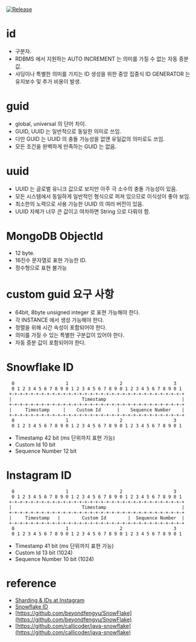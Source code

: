 [![Release](https://github.com/ppzxc/guid/actions/workflows/release.yml/badge.svg)](https://github.com/ppzxc/guid/actions/workflows/release.yml)

# id

- 구분자.
- RDBMS 에서 지원하는 AUTO INCREMENT 는 의미를 가질 수 없는 자동 증분 값.
- 샤딩이나 특별한 의미를 가지는 ID 생성을 위한 중앙 집중식 ID GENERATOR 는 유지보수 및 추가 비용이 발생.

# guid

- global, universal 의 단어 차이.
- GUID, UUID 는 일반적으로 동일한 의미로 쓰임.
- 다만 GUID 는 UUID 의 충돌 가능성을 없앤 유일값의 의미로도 쓰임.
- 모든 조건을 완벽하게 만족하는 GUID 는 없음.

# uuid

- UUID 는 글로벌 유니크 값으로 보지만 아주 극 소수의 충돌 가능성이 있음.
- 모든 시스템에서 동일하게 일반적인 형식으로 퍼져 있으므로 이식성이 좋아 보임.
- 최소한의 노력으로 사용 가능한 UUID 의 여러 버전이 있음.
- UUID 자체가 너무 큰 값이고 여차하면 String 으로 다뤄야 함.

# MongoDB ObjectId

- 12 byte.
- 16진수 문자열로 표현 가능한 ID.
- 정수형으로 표현 불가능

# custom guid 요구 사항

- 64bit, 8byte unsigned integer 로 표현 가능해야 한다.
- 각 INSTANCE 에서 생성 가능해야 한다.
- 정렬을 위해 시간 속성이 포함되어야 한다.
- 의미를 가질 수 있는 특별한 구분값이 있어야 한다.
- 자동 증분 값이 포함되어야 한다.

# Snowflake ID

```text
  0                   1                   2                   3
  0 1 2 3 4 5 6 7 8 9 0 1 2 3 4 5 6 7 8 9 0 1 2 3 4 5 6 7 8 9 0 1
 +-+-+-+-+-+-+-+-+-+-+-+-+-+-+-+-+-+-+-+-+-+-+-+-+-+-+-+-+-+-+-+-+
 |                          Timestamp                            |
 +-+-+-+-+-+-+-+-+-+-+-+-+-+-+-+-+-+-+-+-+-+-+-+-+-+-+-+-+-+-+-+-+
 |     Timestamp     |    Custom Id      |    Sequence Number    |
 +-+-+-+-+-+-+-+-+-+-+-+-+-+-+-+-+-+-+-+-+-+-+-+-+-+-+-+-+-+-+-+-+
  0                   1                   2                   3
  0 1 2 3 4 5 6 7 8 9 0 1 2 3 4 5 6 7 8 9 0 1 2 3 4 5 6 7 8 9 0 1
```

- Timestamp 42 bit (ms 단위까지 표현 가능)
- Custom Id 10 bit
- Sequence Number 12 bit

# Instagram ID

```text
  0                   1                   2                   3
  0 1 2 3 4 5 6 7 8 9 0 1 2 3 4 5 6 7 8 9 0 1 2 3 4 5 6 7 8 9 0 1
 +-+-+-+-+-+-+-+-+-+-+-+-+-+-+-+-+-+-+-+-+-+-+-+-+-+-+-+-+-+-+-+-+
 |                          Timestamp                            |
 +-+-+-+-+-+-+-+-+-+-+-+-+-+-+-+-+-+-+-+-+-+-+-+-+-+-+-+-+-+-+-+-+
 |     Timestamp   |        Custom Id        |  Sequence Number  |
 +-+-+-+-+-+-+-+-+-+-+-+-+-+-+-+-+-+-+-+-+-+-+-+-+-+-+-+-+-+-+-+-+
  0                   1                   2                   3
  0 1 2 3 4 5 6 7 8 9 0 1 2 3 4 5 6 7 8 9 0 1 2 3 4 5 6 7 8 9 0 1
```

- Timestamp 41 bit (ms 단위까지 표현 가능)
- Custom Id 13 bit (1024)
- Sequence Number 10 bit (1024)

# reference

- [Sharding & IDs at Instagram](https://instagram-engineering.com/sharding-ids-at-instagram-1cf5a71e5a5c)
- [Snowflake ID](https://en.wikipedia.org/wiki/Snowflake_ID)
- [https://github.com/beyondfengyu/SnowFlake](https://github.com/beyondfengyu/SnowFlake)
- [https://github.com/callicoder/java-snowflake](https://github.com/callicoder/java-snowflake)